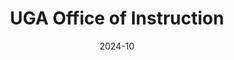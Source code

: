 ---
title: "UGA Office of Instruction"
date: 2024-10
roles: ["Videographer"]
thumbnail: "../../assets/img/work/thumb/ovpi.jpg"
---